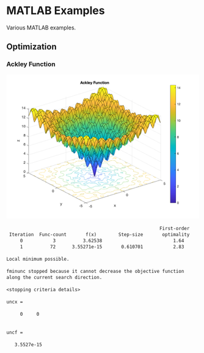 # MATLAB Examples
Various MATLAB examples. 

## Optimization

### Ackley Function

![](figs/e01_opt_ackley.png)

```
                                                        First-order 
 Iteration  Func-count       f(x)        Step-size       optimality
     0           3          3.62538                          1.64
     1          72      3.55271e-15       0.610701           2.83  

Local minimum possible.

fminunc stopped because it cannot decrease the objective function
along the current search direction.

<stopping criteria details>

uncx =

     0     0


uncf =

   3.5527e-15
```